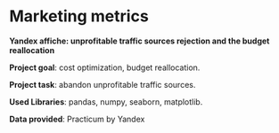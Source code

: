 # Marketing metrics
**Yandex affiche: unprofitable traffic sources rejection and the budget reallocation**

**Project goal**: cost optimization, budget reallocation.

**Project task**: abandon unprofitable traffic sources.

**Used Libraries**: pandas, numpy, seaborn, matplotlib. 


**Data provided**: Practicum by Yandex
